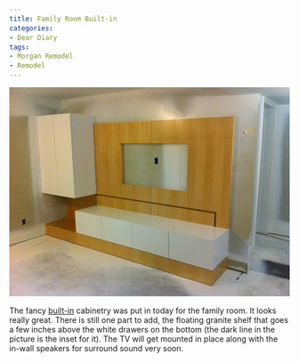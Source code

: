 ```yaml
---
title: Family Room Built-in
categories:
- Dear Diary
tags:
- Morgan Remodel
- Remodel
---
```


![](/assets/posts/2011/20110926-195840.jpg)
  



The fancy [built-in](http://en.wiktionary.org/wiki/built-in) cabinetry was put in today for the family room. It looks really great. There is still one part to add, the floating granite shelf that goes a few inches above the white drawers on the bottom (the dark line in the picture is the inset for it). The TV will get mounted in place along with the in-wall speakers for surround sound very soon.
